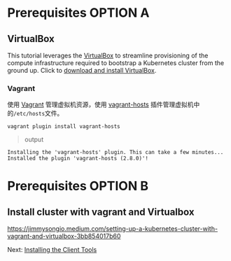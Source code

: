 # Prerequisites OPTION A 


## VirtualBox

This tutorial leverages the [VirtualBox](https://www.virtualbox.org/) to streamline provisioning of the compute infrastructure required to bootstrap a Kubernetes cluster from the ground up. Click to [download and install VirtualBox](https://www.virtualbox.org/wiki/Downloads).

### Vagrant

使用 [Vagrant](https://www.vagrantup.com/) 管理虚拟机资源，使用 [vagrant-hosts](https://github.com/oscar-stack/vagrant-hosts) 插件管理虚拟机中的`/etc/hosts`文件。

```
vagrant plugin install vagrant-hosts
```

> output

```
Installing the 'vagrant-hosts' plugin. This can take a few minutes...
Installed the plugin 'vagrant-hosts (2.8.0)'!
```

# Prerequisites OPTION B 

## Install cluster with vagrant and Virtualbox

https://jimmysongio.medium.com/setting-up-a-kubernetes-cluster-with-vagrant-and-virtualbox-3bb854017b60



Next: [Installing the Client Tools](02-client-tools.md)

